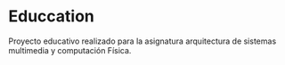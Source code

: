 # Educcation
Proyecto educativo realizado para la asignatura arquitectura de sistemas multimedia y computación Física.

